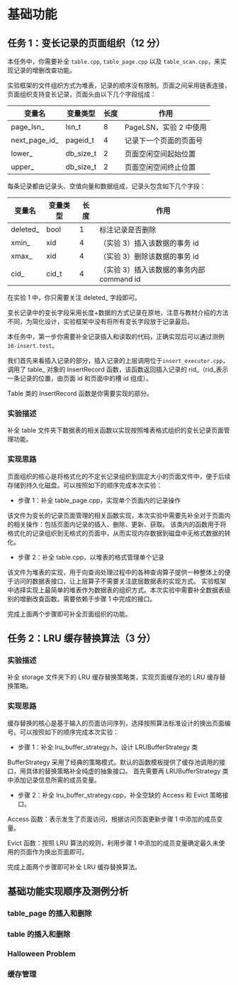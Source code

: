 # 基础功能

## 任务 1：变长记录的页面组织（12 分）

本任务中，你需要补全 `table.cpp`, `table_page.cpp` 以及 `table_scan.cpp`，来实现记录的增删改查功能。

实验框架的文件组织方式为堆表，记录的顺序没有限制。页面之间采用链表连接，页面组织支持变长记录，页面头由以下几个字段组成：

| 变量名         | 变量类型  | 长度 | 作用                   |
| -------------- | --------- | ---- | ---------------------- |
| page_lsn\_     | lsn_t     | 8    | PageLSN，实验 2 中使用 |
| next_page_id\_ | pageid_t  | 4    | 记录下一个页面的页面号 |
| lower\_        | db_size_t | 2    | 页面空闲空间起始位置   |
| upper\_        | db_size_t | 2    | 页面空闲空间终止位置   |

每条记录都由记录头、空值向量和数据组成，记录头包含如下几个字段：

| 变量名    | 变量类型 | 长度 | 作用                                      |
| --------- | -------- | ---- | ----------------------------------------- |
| deleted\_ | bool     | 1    | 标注记录是否删除                          |
| xmin\_    | xid      | 4    | （实验 3）插入该数据的事务 id             |
| xmax\_    | xid      | 4    | （实验 3）删除该数据的事务 id             |
| cid\_     | cid_t    | 4    | （实验 3）插入该数据的事务内部 command id |

在实验 1 中，你只需要关注 deleted\_ 字段即可。

变长记录中的变长字段采用长度+数据的方式记录在原地，注意与教材介绍的方法不同，为简化设计，实验框架中没有将所有变长字段放于记录最后。

本任务中，第一步你需要补全记录插入和读取的代码，正确实现后可以通过测例`10-insert.test`。

我们首先来看插入记录的部分，插入记录的上层调用位于`insert_executor.cpp`，调用了 table\_ 对象的 InsertRecord 函数，该函数返回插入记录的 rid\_（rid\_表示一条记录的位置，由页面 id 和页面中的槽 id 组成）。

Table 类的 InsertRecord 函数是你需要实现的部分。

### 实验描述

补全 table 文件夹下数据表的相关函数以实现按照堆表格式组织的变长记录页面管理功能。

### 实现思路

页面组织的核心是将格式化的不定长记录组织到固定大小的页面文件中，便于后续存储到持久化磁盘。可以按照如下的顺序完成本次实验：

-   步骤 1：补全 table_page.cpp，实现单个页面内的记录操作

该文件为变长的记录页面管理的相关函数实现，本次实验中需要先补全对于页面内的相关操作：包括页面内记录的插入、删除、更新、获取。
该类内的函数用于将格式化的记录组织到无格式的页面中，从而实现内存数据到磁盘中无格式数据的转化。

-   步骤 2：补全 table.cpp，以堆表的格式管理单个记录

该文件为堆表的实现，用于向查询处理过程中的各种查询算子提供一种整体上的便于访问的数据表接口，让上层算子不需要关注底层数据表的实现方式。
实验框架中选择实现上最简单的堆表作为数据表的组织方式。本次实验中需要补全数据表级别的增删改查函数。需要依赖于步骤 1 中完成的接口。

完成上面两个步骤即可补全页面组织的功能。

## 任务 2：LRU 缓存替换算法（3 分）

### 实验描述

补全 storage 文件夹下的 LRU 缓存替换策略类，实现页面缓存池的 LRU 缓存替换策略。

### 实现思路

缓存替换的核心是基于输入的页面访问序列，选择按照算法标准设计的换出页面编号。可以按照如下的顺序完成本次实验：

-   步骤 1：补全 lru_buffer_strategy.h，设计 LRUBufferStrategy 类

BufferStrategy 采用了经典的策略模式。默认的函数模板提供了缓存池调用的接口，用具体的替换策略补全纯虚的抽象接口。
首先需要再 LRUBufferStrategy 类中添加记录信息所需的成员变量。

-   步骤 2：补全 lru_buffer_strategy.cpp，补全空缺的 Access 和 Evict 策略接口。

Access 函数：表示发生了页面访问，根据访问页面更新步骤 1 中添加的成员变量。

Evict 函数：按照 LRU 算法的规则，利用步骤 1 中添加的成员变量确定最久未使用的页面作为换出页面即可。

完成上面两个步骤即可补全 LRU 缓存替换算法。

## 基础功能实现顺序及测例分析

### table_page 的插入和删除

### table 的插入和删除

### Halloween Problem

### 缓存管理
